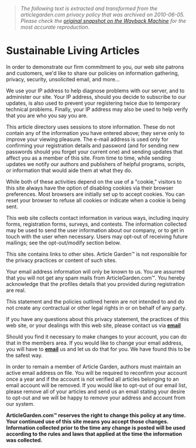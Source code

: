 > *The following text is extracted and transformed from the articlegarden.com privacy policy that was archived on 2010-06-05. Please check the [original snapshot on the Wayback Machine](https://web.archive.org/web/20100605043209id_/http%3A//www.articlegarden.com/privacy.php) for the most accurate reproduction.*

# Sustainable Living Articles

[ ](http://www.articlegarden.com/)

In order to demonstrate our firm commitment to you, our web site patrons and customers, we'd like to share our policies on information gathering, privacy, security, unsolicited email, and more...

We use your IP address to help diagnose problems with our server, and to administer our site. Your IP address, should you decide to subscribe to our updates, is also used to prevent your registering twice due to temporary technical problems. Finally, your IP address may also be used to help verify that you are who you say you are.

This article directory uses sessions to store information. These do not contain any of the information you have entered above; they serve only to improve your viewing pleasure. The e-mail address is used only for confirming your registration details and password (and for sending new passwords should you forget your current one) and sending updates that affect you as a member of this site. From time to time, while sending updates we notify our authors and publishers of helpful programs, scripts, or information that would aide them at what they do.

While both of these activities depend on the use of a "cookie," visitors to this site always have the option of disabling cookies via their browser preferences. Most browsers are initially set up to accept cookies. You can reset your browser to refuse all cookies or indicate when a cookie is being sent.

This web site collects contact information in various ways, including inquiry forms, registration forms, surveys, and contests. The information collected may be used to send the user information about our company, or to get in touch with the user when necessary. Users may opt-out of receiving future mailings; see the opt-out/modify section below.

This site contains links to other sites. Article Garden™ is not responsible for the privacy practices or content of such sites.

Your email address information will only be known to us. You are assurred that you will not get any spam mails from ArticleGarden.com™. You hereby acknowledge that the profiles details that you provided during registration are real.

This statement and the policies outlined herein are not intended to and do not create any contractual or other legal rights in or on behalf of any party.

If you have any questions about this privacy statement, the practices of this web site, or your dealings with this web site, please contact us via [**email**](http://www.articlegarden.com/contacts.php)

Should you find it necessary to make changes to your account, you can do that in the members area. If you would like to change your email address, you will have to [**email**](http://www.articlegarden.com/contacts.php) us and let us do that for you. We have found this to be the safest way.

In order to remain a member of Article Garden, authors must maintain an active email address on file. You will be required to reconfirm your account once a year and if the account is not verified all articles belonging to an email account will be removed. If you would like to opt-out of our email list, please remove all of your articles and send us an email stating your desire to opt-out and we will be happy to remove your address and account from our system.

**ArticleGarden.com™ reserves the right to change this policy at any time. Your continued use of this site means you accept those changes. Information collected prior to the time any change is posted will be used according to the rules and laws that applied at the time the information was collected.**

  

